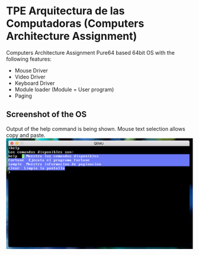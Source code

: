 # TPE Arquitectura de las Computadoras (Computers Architecture Assignment) #
Computers Architecture Assignment
Pure64 based 64bit OS with the following features:
- Mouse Driver
- Video Driver
- Keyboard Driver
- Module loader (Module = User program)
- Paging

## Screenshot of the OS
Output of the help command is being shown. Mouse text selection allows copy and paste.
![Screenshot of the OS](https://github.com/Giulianos/ArquiOS/blob/master/screenshot.png?raw=true)

